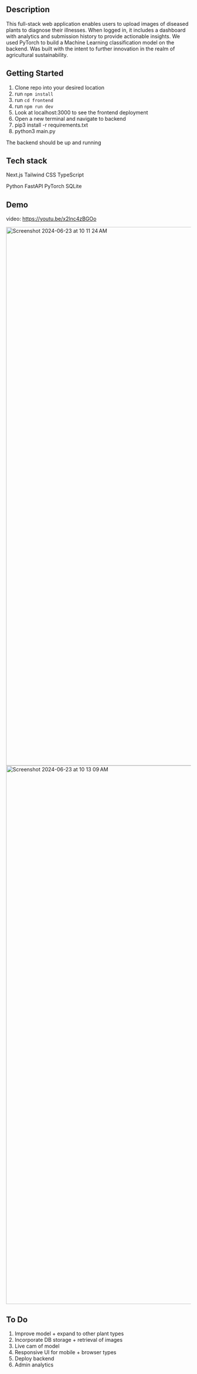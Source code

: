 ## Description
This full-stack web application enables users to upload images of diseased plants to diagnose their illnesses. When logged in, it includes a dashboard with analytics
and submission history to provide actionable insights. We used PyTorch to build a Machine Learning classification model on the backend. Was built with the intent to further innovation in the realm of agricultural sustainability. 

## Getting Started
1. Clone repo into your desired location
2. run ```npm install ```
3. run ```cd frontend ```
4. run ```npm run dev```
5. Look at localhost:3000 to see the frontend deployment
6. Open a new terminal and navigate to backend
7. pip3 install -r requirements.txt
8. python3 main.py

The backend should be up and running

## Tech stack
Next.js
Tailwind CSS
TypeScript

Python
FastAPI
PyTorch
SQLite

## Demo
video: https://youtu.be/x2lnc4zBGOo

<img width="1470" alt="Screenshot 2024-06-23 at 10 11 24 AM" src="https://github.com/kylej21/CropGuard/assets/111208810/55c0b262-8148-470e-80e4-fe45d89fb2eb">

<img width="1470" alt="Screenshot 2024-06-23 at 10 13 09 AM" src="https://github.com/kylej21/CropGuard/assets/111208810/c3c32b67-b527-4ff6-9c62-36edde7462d3">

## To Do
1. Improve model + expand to other plant types
2. Incorporate DB storage + retrieval of images
3. Live cam of model
4. Responsive UI for mobile + browser types
5. Deploy backend
6. Admin analytics
